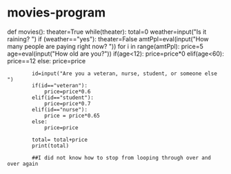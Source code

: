 movies-program
==============
def movies():
    theater=True
    while(theater):
        total=0
        weather=input("Is it raining? ")
        if (weather=="yes"):
            theater=False
        amtPpl=eval(input("How many people are paying right now? "))
        for i in range(amtPpl):
            price=5
            age=eval(input("How old are you?"))
            if(age<12):
                price=price*0
            elif(age<60):
                price==12
            else:
                price=price

            id=input("Are you a veteran, nurse, student, or someone else ")
            if(id=="veteran"):
                price=price*0.6
            elif(id=="student"):
                price=price*0.7
            elif(id=="nurse"):
                price = price*0.65
            else:
                price=price

            total= total+price
            print(total)
            
            ##I did not know how to stop from looping through over and over again
